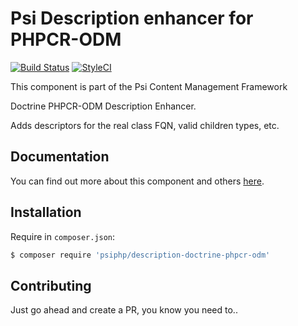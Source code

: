 # Psi Description enhancer for PHPCR-ODM

[![Build Status](https://travis-ci.org/psiphp/description-doctrine-phpcr-odm.svg?branch=master)](https://travis-ci.org/psiphp/description-doctrine-phpcr-odm)
[![StyleCI](https://styleci.io/repos/67831603/shield)](https://styleci.io/repos/67831603)

This component is part of the Psi Content Management Framework

Doctrine PHPCR-ODM Description Enhancer.

Adds descriptors for the real class FQN, valid children types, etc.

## Documentation

You can find out more about this component and others
[here](https://psiphp.readthedocs.io/en/latest/components/description-doctrine-phpcr-odm/docs/index.html).

## Installation

Require in `composer.json`:

```bash
$ composer require 'psiphp/description-doctrine-phpcr-odm'
```

## Contributing

Just go ahead and create a PR, you know you need to..

